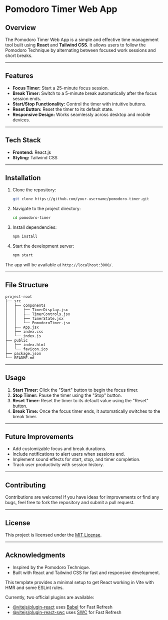 # Pomodoro Timer Web App

## Overview
The Pomodoro Timer Web App is a simple and effective time management tool built using **React** and **Tailwind CSS**. It allows users to follow the Pomodoro Technique by alternating between focused work sessions and short breaks.

---

## Features
- **Focus Timer:** Start a 25-minute focus session.
- **Break Timer:** Switch to a 5-minute break automatically after the focus session ends.
- **Start/Stop Functionality:** Control the timer with intuitive buttons.
- **Reset Button:** Reset the timer to its default state.
- **Responsive Design:** Works seamlessly across desktop and mobile devices.

---

## Tech Stack
- **Frontend:** React.js
- **Styling:** Tailwind CSS

---

## Installation
1. Clone the repository:
   ```bash
   git clone https://github.com/your-username/pomodoro-timer.git
   ```

2. Navigate to the project directory:
   ```bash
   cd pomodoro-timer
   ```

3. Install dependencies:
   ```bash
   npm install
   ```

4. Start the development server:
   ```bash
   npm start
   ```

The app will be available at `http://localhost:3000/`.

---

## File Structure
```
project-root
├── src
│   ├── components
│   │   ├── TimerDisplay.jsx
│   │   ├── TimerControls.jsx
│   │   ├── TimerState.jsx
│   │   └── PomodoroTimer.jsx
│   ├── App.jsx
│   ├── index.css
│   └── index.js
├── public
│   ├── index.html
│   └── favicon.ico
├── package.json
└── README.md
```

---

## Usage
1. **Start Timer:** Click the "Start" button to begin the focus timer.
2. **Stop Timer:** Pause the timer using the "Stop" button.
3. **Reset Timer:** Reset the timer to its default value using the "Reset" button.
4. **Break Time:** Once the focus timer ends, it automatically switches to the break timer.

---

## Future Improvements
- Add customizable focus and break durations.
- Include notifications to alert users when sessions end.
- Implement sound effects for start, stop, and timer completion.
- Track user productivity with session history.

---

## Contributing
Contributions are welcome! If you have ideas for improvements or find any bugs, feel free to fork the repository and submit a pull request.

---

## License
This project is licensed under the [MIT License](LICENSE).

---

## Acknowledgments
- Inspired by the Pomodoro Technique.
- Built with React and Tailwind CSS for fast and responsive development.


This template provides a minimal setup to get React working in Vite with HMR and some ESLint rules.

Currently, two official plugins are available:

- [@vitejs/plugin-react](https://github.com/vitejs/vite-plugin-react/blob/main/packages/plugin-react/README.md) uses [Babel](https://babeljs.io/) for Fast Refresh
- [@vitejs/plugin-react-swc](https://github.com/vitejs/vite-plugin-react-swc) uses [SWC](https://swc.rs/) for Fast Refresh
